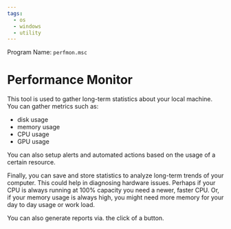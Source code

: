 ```yaml
---
tags:
  - os
  - windows
  - utility
---
```

Program Name: `perfmon.msc`

# Performance Monitor

This tool is used to gather long-term statistics about your local machine. You can gather metrics such as:

- disk usage
- memory usage
- CPU usage
- GPU usage

You can also setup alerts and automated actions based on the usage of a certain resource.

Finally, you can save and store statistics to analyze long-term trends of your computer. This could help in diagnosing hardware issues. Perhaps if your CPU is always running at 100% capacity you need a newer, faster CPU. Or, if your memory usage is always high, you might need more memory for your day to day usage or work load.

You can also generate reports via. the click of a button.
